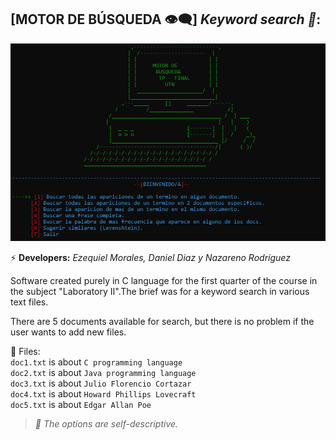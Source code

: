 ## [MOTOR DE BÚSQUEDA :eye_speech_bubble:] *Keyword search :pill:*: 

<p align="center">
  <img src="../images/motorBusqueda.png?raw=true" />
</p>

:zap: **Developers:** *Ezequiel Morales, Daniel Diaz y Nazareno Rodríguez* 

Software created purely in C language for the first quarter of the course in the subject "Laboratory II".The brief was for a keyword search in various text files.

There are 5 documents available for search, but there is no problem if the user wants to add new files.
  
:open_file_folder: Files:  
`doc1.txt` is about `C programming language`  
`doc2.txt` is about `Java programming language`  
`doc3.txt` is about `Julio Florencio Cortazar`  
`doc4.txt` is about `Howard Phillips Lovecraft`  
`doc5.txt` is about `Edgar Allan Poe`  

>*:pushpin: *The options are self-descriptive.**

